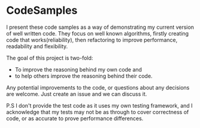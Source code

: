 # CodeSamples

I present these code samples as a way of demonstrating my current version of well written code.
They focus on well known algorithms, firstly creating code that works(reliability), then refactoring to improve performance, readability and flexibility.

The goal of this project is two-fold:
* To improve the reasoning behind my own code and
* to help others improve the reasoning behind their code.

Any potential improvements to the code, or questions about any decisions are welcome. Just create an issue and we can discuss it.

P.S I don't provide the test code as it uses my own testing framework, and I acknowledge that my tests may not be as through to cover correctness of code, or as accurate to prove performance differences.
